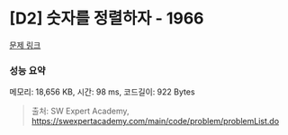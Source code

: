 # [D2] 숫자를 정렬하자 - 1966 

[문제 링크](https://swexpertacademy.com/main/code/problem/problemDetail.do?contestProbId=AV5PrmyKAWEDFAUq) 

### 성능 요약

메모리: 18,656 KB, 시간: 98 ms, 코드길이: 922 Bytes



> 출처: SW Expert Academy, https://swexpertacademy.com/main/code/problem/problemList.do